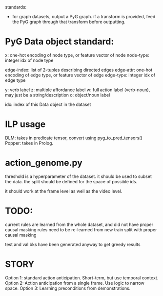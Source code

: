 standards:
- for graph datasets, output a PyG graph. if a transform is provided, feed the PyG graph through that transform before outputting.


# PyG Data object standard:
x: one-hot encoding of node type, or feature vector of node
node-type: integer idx of node type

edge-index: list of 2-tuples describing directed edges
edge-attr: one-hot encoding of edge type, or feature vector of edge
edge-type: integer idx of edge type

y: verb label
z: multiple affordance label
w: full action label (verb-noun), may just be a string/description
o: object/noun label

idx: index of this Data object in the dataset



# ILP usage
DLM: takes in predicate tensor, convert using pyg_to_pred_tensors()
Popper: takes in Prolog.



# action_genome.py
threshold is a hyperparameter of the dataset. it should be used to subset the data.
the split should be defined for the space of possible ids.

it should work at the frame level as well as the video level.





# TODO:

current rules are learned from the whole dataset, and did not have proper causal masking
rules need to be re-learned from new train split with proper causal masking

test and val bks have been generated anyway to get greedy results




# STORY
Option 1: standard action anticipation. Short-term, but use temporal context. 
Option 2: Action anticipation from a single frame. Use logic to narrow space.
Option 3: Learning preconditions from demonstrations.